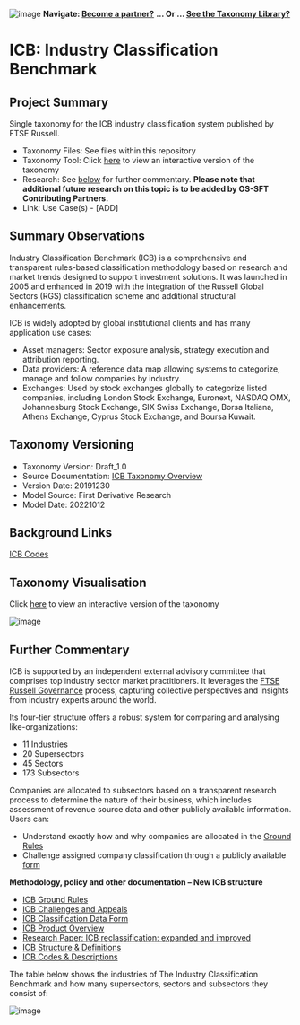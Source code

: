 ![image](https://user-images.githubusercontent.com/112073913/188821900-0c411acf-fbdd-4163-adc9-3ba4e2be78df.png)
**Navigate: [Become a partner?](https://github.com/OS-SFT/06-COLLABORATORS-PARTNERS)**
**... Or ... [See the Taxonomy Library?](https://github.com/orgs/OS-SFT/projects/2)**

# ICB: Industry Classification Benchmark

## Project Summary

Single taxonomy for the ICB industry classification system published by FTSE Russell.
- Taxonomy Files: See files within this repository
- Taxonomy Tool: Click [here](https://os-sft.solidatus.com/viewer/share/i1vXtt80VsbNkimTKLHHiz2k9NsO1ntH) to view an interactive version of the taxonomy
- Research: See [below](https://github.com/OS-SFT/Taxonomy-Mappings-Library/tree/main/Industry%20Classification%20Taxonomies/ICB#further-commentary) for further commentary. **Please note that additional future research on this topic is to be added by OS-SFT Contributing Partners.**
- Link: Use Case(s) - [ADD]

## Summary Observations

Industry Classification Benchmark (ICB) is a comprehensive and transparent rules-based classification methodology based on research and market trends designed to support investment solutions. It was launched in 2005 and enhanced in 2019 with the integration of the Russell Global Sectors (RGS) classification scheme and additional structural enhancements.

ICB is widely adopted by global institutional clients and has many application use cases:
- Asset managers: Sector exposure analysis, strategy execution and attribution reporting.
- Data providers: A reference data map allowing systems to categorize, manage and follow companies by industry.
- Exchanges: Used by stock exchanges globally to categorize listed companies, including London Stock Exchange, Euronext, NASDAQ OMX, Johannesburg Stock Exchange, SIX Swiss Exchange, Borsa Italiana, Athens Exchange, Cyprus Stock Exchange, and Boursa Kuwait.

## Taxonomy Versioning

- Taxonomy Version: Draft_1.0
- Source Documentation: [ICB Taxonomy Overview](https://www.ftserussell.com/files/support-document/icb-taxonomy)
- Version Date: 20191230
- Model Source: First Derivative Research
- Model Date: 20221012

## Background Links

[ICB Codes](https://www.ftserussell.com/data/industry-classification-benchmark-icb)

## Taxonomy Visualisation

Click [here](https://os-sft.solidatus.com/viewer/share/i1vXtt80VsbNkimTKLHHiz2k9NsO1ntH) to view an interactive version of the taxonomy

![image](https://github.com/OS-SFT/Taxonomy-Mappings-Library/assets/112079442/debe3c07-53e2-424b-803e-c0d0e2730983)

## Further Commentary

ICB is supported by an independent external advisory committee that comprises top industry sector market practitioners. It leverages the [FTSE Russell Governance](https://research.ftserussell.com/products/downloads/FTSE_Russell_Governance_Framework.pdf) process, capturing collective perspectives and insights from industry experts around the world.

Its four-tier structure offers a robust system for comparing and analysing like-organizations:
- 11 Industries
- 20 Supersectors
- 45 Sectors
- 173 Subsectors

Companies are allocated to subsectors based on a transparent research process to determine the nature of their business, which includes assessment of revenue source data and other publicly available information. Users can:
- Understand exactly how and why companies are allocated in the [Ground Rules](https://www.ftse.com/products/downloads/ICB_Rules_new.pdf)
- Challenge assigned company classification through a publicly available [form](https://research.ftserussell.com/products/downloads/ICB_Classification_Data_Form.pdf)

**Methodology, policy and other documentation – New ICB structure**

- [ICB Ground Rules](https://research.ftserussell.com/products/downloads/ICB_Rules_new.pdf)
- [ICB Challenges and Appeals](http://www.ftse.com/products/downloads/ICB_Challenges_and_Appeals.pdf?_ga=2.212322647.2108512420.1561509060-1968584676.1548988834)
- [ICB Classification Data Form](http://www.ftse.com/products/downloads/ICB_Classification_Data_Form.pdf?_ga=2.247171271.2108512420.1561509060-1968584676.1548988834)
- [ICB Product Overview](https://www.ftserussell.com/files/support-document/icb-methodology-overview)
- [Research Paper: ICB reclassification: expanded and improved](https://www.ftserussell.com/research/industry-classification-benchmark-icb-reclassification)
- [ICB Structure & Definitions](https://www.ftserussell.com/files/support-document/icb-structure-definitions)
- [ICB Codes & Descriptions](https://www.ftserussell.com/files/support-document/icb-codes-descriptions)

The table below shows the industries of The Industry Classification Benchmark and how many supersectors, sectors and subsectors they consist of:

![image](https://user-images.githubusercontent.com/112077283/193850113-94babe71-d2f3-40c0-849f-a827b3023287.png)
